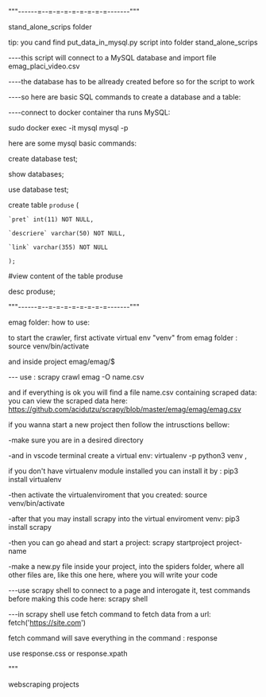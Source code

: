 """------=--=-=-=-=-=-=-=-=-------"""

stand_alone_scrips folder

tip: you cand find put_data_in_mysql.py script into folder stand_alone_scrips

----this script will connect to a MySQL database and import file emag_placi_video.csv

----the database has to be allready created before so for the script to work

----so here are basic SQL commands to create a database and a table:

----connect to docker container tha runs MySQL:

sudo docker exec -it mysql mysql -p

here are some mysql basic commands:
 
 create database test;

 show databases;

 use database test;

  create table `produse` (

    `pret` int(11) NOT NULL,

    `descriere` varchar(50) NOT NULL,

    `link` varchar(355) NOT NULL

    );

 #view content of the table produse
   
 desc produse;

  
"""------=--=-=-=-=-=-=-=-=-------"""

emag folder:
how to use:

to start the crawler, first activate virtual env "venv" from emag folder : source venv/bin/activate

and inside project emag/emag/$

--- use : scrapy crawl emag -O name.csv

and if everything is ok you will find a file name.csv containing scraped data:
you can view the scraped data here: https://github.com/acidutzu/scrapy/blob/master/emag/emag/emag.csv

if you wanna start a new project then follow the intrusctions bellow:

-make sure you are in a desired directory

-and in vscode terminal create a virtual env: virtualenv -p python3 venv ,

if you don't have virtualenv module installed you can install it by : pip3 install virtualenv

-then activate the virtualenviroment that you created: source venv/bin/activate

-after that you may install scrapy into the virtual enviroment venv: pip3 install scrapy

-then you can go ahead and start a project: scrapy startproject project-name

-make a new.py file inside your project, into the spiders folder, where all other files are, like this one here, where you will write your code

---use scrapy shell to connect to a page and interogate it, test commands before making this code here: scrapy shell

---in scrapy shell use fetch command to fetch data from a url: fetch('https://site.com')

fetch command will save everything in the command : response

use response.css or response.xpath

"""

webscraping projects

